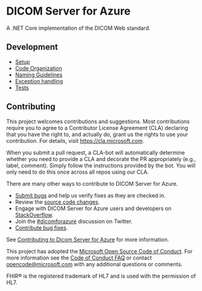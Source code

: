 # DICOM Server for Azure

A .NET Core implementation of the DICOM Web standard.

## Development
- [Setup](docs/Development.md)
- [Code Organization](docs/CodeOrganization.md)
- [Naming Guidelines](docs/NamingGuidelines.md)
- [Exception handling](docs/ExceptionHandling.md)
- [Tests](docs/Tests.md])

## Contributing
This project welcomes contributions and suggestions.  Most contributions require you to agree to a
Contributor License Agreement (CLA) declaring that you have the right to, and actually do, grant us
the rights to use your contribution. For details, visit https://cla.microsoft.com.

When you submit a pull request, a CLA-bot will automatically determine whether you need to provide
a CLA and decorate the PR appropriately (e.g., label, comment). Simply follow the instructions
provided by the bot. You will only need to do this once across all repos using our CLA.

There are many other ways to contribute to DICOM Server for Azure.
* [Submit bugs](https://github.com/Microsoft/dicom-server/issues) and help us verify fixes as they are checked in.
* Review the [source code changes](https://github.com/Microsoft/dicom-server/pulls).
* Engage with DICOM Server for Azure users and developers on [StackOverflow](https://stackoverflow.com/questions/tagged/dicom-server-for-azure).
* Join the [#dicomforazure](https://twitter.com/hashtag/dicomserverforazure?f=tweets&vertical=default) discussion on Twitter.
* [Contribute bug fixes](CONTRIBUTING.md).

See [Contributing to Dicom Server for Azure](CONTRIBUTING.md) for more information.

This project has adopted the [Microsoft Open Source Code of Conduct](https://opensource.microsoft.com/codeofconduct/).
For more information see the [Code of Conduct FAQ](https://opensource.microsoft.com/codeofconduct/faq/) or
contact [opencode@microsoft.com](mailto:opencode@microsoft.com) with any additional questions or comments.

FHIR&reg; is the registered trademark of HL7 and is used with the permission of HL7.
